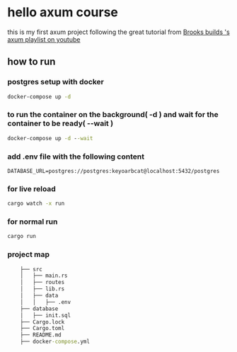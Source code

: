 # hello axum course

this is my first axum project following the great tutorial from [Brooks builds 's axum playlist on youtube](https://www.youtube.com/@BrooksBuilds)

## how to run

### postgres setup with docker

```cmd
docker-compose up -d
```

### to run the container on the background( -d ) and wait for the container to be ready( --wait )

```cmd
docker-compose up -d --wait
```

### add .env file with the following content

```env
DATABASE_URL=postgres://postgres:keyoarbcat@localhost:5432/postgres
```

### for live reload

```cmd
cargo watch -x run
```

### for normal run

```cmd
cargo run
```

### project map

```cmd
    ├── src
    │   ├── main.rs
    │   ├── routes
    │   ├── lib.rs
    │   ├── data
    │   │   ├── .env
    ├── database
    │   ├── init.sql
    ├── Cargo.lock
    ├── Cargo.toml
    ├── README.md
    ├── docker-compose.yml

```

